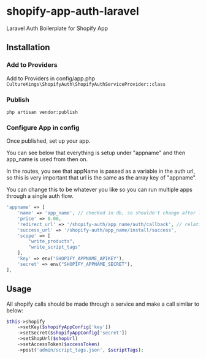 # shopify-app-auth-laravel
Laravel Auth Boilerplate for Shopify App

## Installation
### Add to Providers

Add to Providers in config/app.php
`CultureKings\ShopifyAuth\ShopifyAuthServiceProvider::class`

### Publish
`php artisan vendor:publish`

### Configure App in config
Once published, set up your app.

You can see below that everything is setup under "appname" and then app_name is used from then on.

In the routes, you see that appName is passed as a variable in the auth url, so this is very important that url is the same as the array key of "appname". 

You can change this to be whatever you like so you can run multiple apps through a single auth flow.
```php
'appname' => [
    'name' => 'app_name', // checked in db, so shouldn't change after launch
    'price' => 0.00,
    'redirect_url' => '/shopify-auth/app_name/auth/callback', // relative uri
    'success_url' => '/shopify-auth/app_name/install/success',
    'scope' => [
        "write_products",
        "write_script_tags"
    ],
    'key' => env("SHOPIFY_APPNAME_APIKEY"),
    'secret' => env("SHOPIFY_APPNAME_SECRET"),
],
```

## Usage
All shopify calls should be made through a service and make a call similar to below:
```php
$this->shopify
    ->setKey($shopifyAppConfig['key'])
    ->setSecret($shopifyAppConfig['secret'])
    ->setShopUrl($shopUrl)
    ->setAccessToken($accessToken)
    ->post('admin/script_tags.json', $scriptTags);
```